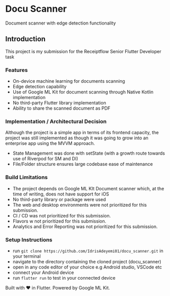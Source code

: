 # Docu Scanner

Document scanner with edge detection functionality

## Introduction

This project is my submission for the Receiptflow Senior Flutter Developer task

### Features

- On-device machine learning for documents scanning
- Edge detection capability
- Use of Google ML Kit for document scanning through Native Kotlin implementation
- No third-party Flutter library implementation
- Ability to share the scanned document as PDF

### Implementation / Architectural Decision

Although the project is a simple app in terms of its frontend capacity, the project was still implemented as though it was going to grow into an enterprise app using the MVVM approach.
- State Management was done with setState (with a growth route towards use of Riverpod for SM and DI)
- File/Folder structure ensures large codebase ease of maintenance

### Build Limitations

- The project depends on Google ML KIt Document scanner which, at the time of writing, does not have support for iOS
- No third-party library or package were used
- The web and desktop environments were not prioritized for this submission.
- CI / CD was not prioritized for this submission.
- Flavors w not prioritized for this submission.
- Analytics and Error Reporting was not prioritized for this submission.

### Setup Instructions
- run `git clone https://github.com/IdrisAdeyemi01/docu_scanner.git` in your terminal
- navigate to the directory containing the cloned project (docu_scanner)
- open in any code editor of your choice e.g Android studio, VSCode etc
- connect your Android device
- run `flutter run` to test in your connected device

Built with ❤️ in Flutter. Powered by Google ML Kit.